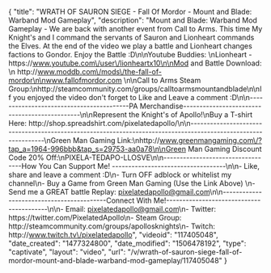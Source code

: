 {
    "title": "WRATH OF SAURON SIEGE - Fall Of Mordor - Mount and Blade: Warband Mod Gameplay",
    "description": "Mount and Blade: Warband Mod Gameplay - We are back with another event from Call to Arms.  This time My Knight's and I command the servants of Sauron and Lionheart commands the Elves.  At the end of the video we play a battle and Lionheart changes factions to Gondor.  Enjoy the Battle :D\n\nYoutube Buddies: \nLionheart - https:\/\/www.youtube.com\/user\/lionheartx10\n\nMod and Battle Download: \n http:\/\/www.moddb.com\/mods\/the-fall-of-mordor\n\nwww.fallofmordor.com \n\nCall to Arms Steam Group:\nhttp:\/\/steamcommunity.com\/groups\/calltoarmsmountandblade\n\nIf you enjoyed the video don't forget to Like and Leave a comment :D\n\n-----------------------------------------PA Merchandise----------------------------------------------\n\nRepresent the Knight's of Apollo!\nBuy a T-shirt Here: http:\/\/shop.spreadshirt.com\/pixelatedapollo\/\n\n---------------------------------------------------------------------------------------------------------------\nGreen Man Gaming Link:\nhttp:\/\/www.greenmangaming.com\/?tap_a=1964-996bbb&tap_s=29753-aa0a78\n\nGreen Man Gaming Discount Code 20% Off:\nPIXELA-TEDAPO-LLOSVE\n\n----------------------------------How You Can Support Me! -----------------------------------\n\n- Like, share and leave a comment :D\n- Turn OFF adblock or whitelist my channel\n- Buy a Game from Green Man Gaming (Use the Link Above) \n- Send me a GREAT battle Replay: pixelatedapollo@gmail.com\n\n------------------------------------------Connect With Me!-----------------------------------------\n\n- Email: pixelatedapollo@gmail.com\n- Twitter: https:\/\/twitter.com\/PixelatedApollo\n- Steam Group:  http:\/\/steamcommunity.com\/groups\/apollosknights\n- Twitch: http:\/\/www.twitch.tv\/pixelatedapollo",
    "videoid": "117405048",
    "date_created": "1477324800",
    "date_modified": "1506478192",
    "type": "captivate",
    "layout": "video",
    "url": "\/v\/wrath-of-sauron-siege-fall-of-mordor-mount-and-blade-warband-mod-gameplay\/117405048"
}